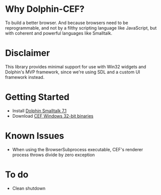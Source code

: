 # Why Dolphin-CEF?
To build a better browser. And because browsers need to be reprogrammable, and not by a filthy scripting language like JavaScript, but with coherent and powerful languages like Smalltalk.

# Disclaimer
This library provides minimal support for use with Win32 widgets and Dolphin's MVP framework, since we're using SDL and a custom UI framework instead.

# Getting Started
* Install [Dolphin Smalltalk 7.1](https://github.com/dolphinsmalltalk/Dolphin)
* Download [CEF Windows 32-bit binaries](https://cef-builds.spotifycdn.com/index.html)

# Known Issues
* When using the BrowserSubprocess executable, CEF's renderer process throws divide by zero exception 

# To do
* Clean shutdown
